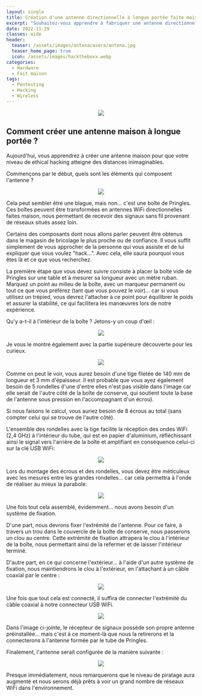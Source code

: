 ```yaml
---
layout: single
title: Création d'une antenne directionnelle à longue portée faite maison
excerpt: "Souhaitez-vous apprendre à fabriquer une antenne directionnelle à longue portée? Asseyez-vous, je vais vous l'expliquer.."
date: 2022-11-29
classes: wide
header:
  teaser: /assets/images/antenacasera/antena.jpg
  teaser_home_page: true
  icon: /assets/images/hacktheboxx.webp
categories:
  - Hardware
  - Fait maison
tags:
  - Pentesting
  - Hacking
  - Wireless
---
```


<p align="center">
<img src="/assets/images/antenacasera/portada-antena.jpg">
</p>

## Comment créer une antenne maison à longue portée ?

Aujourd'hui, vous apprendrez à créer une antenne maison pour que votre niveau de ethical hacking atteigne des distances inimaginables.

Commençons par le début, quels sont les éléments qui composent l'antenne ?

<p align="center">
<img src="/assets/images/antenacasera/antena.jpg">
</p>

Cela peut sembler être une blague, mais non... c'est une boîte de Pringles. Ces boîtes peuvent être transformées en antennes WiFi directionnelles faites maison, nous permettant de recevoir des signaux sans fil provenant de réseaux situés assez loin.

Certains des composants dont nous allons parler peuvent être obtenus dans le magasin de bricolage le plus proche ou de confiance. Il vous suffit simplement de vous approcher de la personne qui vous assiste et de lui expliquer que vous voulez "hack...". Avec cela, elle saura pourquoi vous êtes là et ce que vous recherchez.

La première étape que vous devez suivre consiste à placer la boîte vide de Pringles sur une table et à mesurer sa longueur avec un mètre ruban. Marquez un point au milieu de la boîte, avec un marqueur permanent ou tout ce que vous préférez (tant que vous pouvez le voir)... car si vous utilisez un trépied, vous devrez l'attacher à ce point pour équilibrer le poids et assurer la stabilité, ce qui facilitera les manœuvres lors de notre expérience.

Qu'y a-t-il à l'intérieur de la boîte ? Jetons-y un coup d'œil :

<p align="center">
<img src="/assets/images/antenacasera/interior-lata1.jpg">
</p>

Je vous le montre également avec la partie supérieure découverte pour les curieux.

<p align="center">
<img src="/assets/images/antenacasera/interior-lata2.jpg">
</p>

Comme on peut le voir, vous aurez besoin d'une tige filetée de 140 mm de longueur et 3 mm d'épaisseur. Il est probable que vous ayez également besoin de 5 rondelles (l'une d'entre elles n'est pas visible dans l'image car elle serait de l'autre côté de la boîte de conserve, qui soutient toute la base de l'antenne sous pression en l'accompagnant d'un écrou).

Si nous faisons le calcul, vous auriez besoin de 8 écrous au total (sans compter celui qui se trouve de l'autre côté).

L'ensemble des rondelles avec la tige facilite la réception des ondes WiFi (2,4 GHz) à l'intérieur du tube, qui est en papier d'aluminium, réfléchissant ainsi le signal vers l'arrière de la boîte et amplifiant en conséquence celui-ci sur la clé USB WiFi:

<p align="center">
<img src="/assets/images/antenacasera/medidasexactas.jpg">
</p>

Lors du montage des écrous et des rondelles, vous devez être méticuleux avec les mesures entre les grandes rondelles... car cela permettra à l'onde de réaliser au mieux la parabole:

<p align="center">
<img src="/assets/images/antenacasera/medidas.jpg">
</p>

Une fois tout cela assemblé, évidemment... nous avons besoin d'un système de fixation.

D'une part, nous devrons fixer l'extrémité de l'antenne. Pour ce faire, à travers un trou dans le couvercle de la boîte de conserve, nous passerons un clou au centre. Cette extrémité de fixation attrapera le clou à l'intérieur de la boîte, nous permettant ainsi de la refermer et de laisser l'intérieur terminé.

D'autre part, en ce qui concerne l'extérieur... à l'aide d'un autre système de fixation, nous maintiendrons le clou à l'extérieur, en l'attachant à un câble coaxial par le centre :

<p align="center">
<img src="/assets/images/antenacasera/enganche.jpg">
</p>

Une fois que tout cela est connecté, il suffira de connecter l'extrémité du câble coaxial à notre connecteur USB WiFi. 

<p align="center">
<img src="/assets/images/antenacasera/conexionfinal.jpg">
</p>

Dans l'image ci-jointe, le récepteur de signaux possède son propre antenne préinstallée... mais c'est à ce moment-là que nous la retirerons et la connecterons à l'antenne formée par le tube de Pringles.

Finalement, l'antenne serait configurée de la manière suivante :

<p align="center">
<img src="/assets/images/antenacasera/hack.jpg">
</p>

Presque immédiatement, nous remarquerons que le niveau de piratage aura augmenté et nous serons déjà prêts à voir un grand nombre de réseaux WiFi dans l'environnement.
